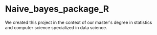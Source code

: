 # Naive_bayes_package_R
We created this project in the context of our master's degree in statistics and computer science specialized in data science.
